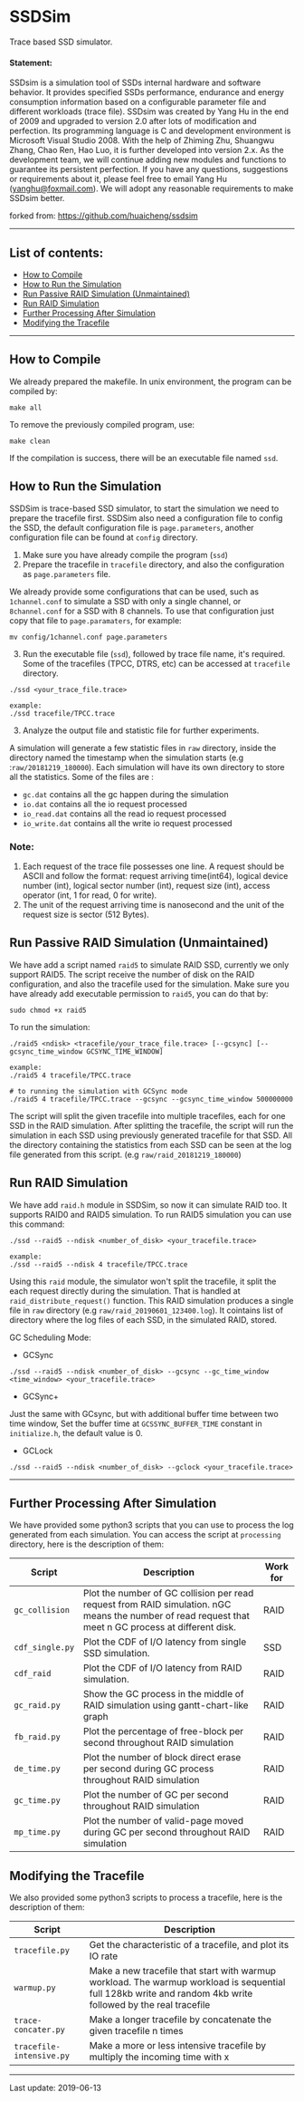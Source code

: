 # SSDSim
Trace based SSD simulator.

#### Statement:
SSDsim is a simulation tool of SSDs internal hardware and software behavior. It provides specified SSDs performance, endurance and energy consumption information based on a configurable parameter file and different workloads (trace file).
SSDsim was created by Yang Hu in the end of 2009 and upgraded to version 2.0 after lots of modification and perfection. Its programming language is C and development environment is Microsoft Visual Studio 2008. With the help of Zhiming Zhu, Shuangwu Zhang, Chao Ren, Hao Luo, it is further developed into version 2.x. As the development team, we will continue adding new modules and functions to guarantee its persistent perfection. If you have any questions, suggestions or requirements about it, please feel free to email Yang Hu (yanghu@foxmail.com). We will adopt any reasonable requirements to make SSDsim better.

forked from: https://github.com/huaicheng/ssdsim

______
## List of contents:
- [How to Compile](#how-to-compile)
- [How to Run the Simulation](#how-to-run-the-simulation)
- [Run Passive RAID Simulation (Unmaintained)](#run-passive-raid-simulation-unmaintained)
- [Run RAID Simulation](#run-raid-simulation)
- [Further Processing After Simulation](#further-processing-after-simulation)
- [Modifying the Tracefile](#modifying-the-tracefile)
______

## How to Compile
We already prepared the makefile. In unix environment, the program can be compiled by:
```
make all
```
To remove the previously compiled program, use:
```
make clean
```
If the compilation is success, there will be an executable file named `ssd`.


## How to Run the Simulation

SSDSim is trace-based SSD simulator, to start the simulation we need to prepare the tracefile first. SSDSim also need a configuration file to config the SSD, the default configuration file is `page.parameters`, another configuration file can be found at `config` directory.

1)	Make sure you have already compile the program (`ssd`)
2)  Prepare the tracefile in `tracefile` directory, and also the configuration as `page.parameters` file.

   We already provide some configurations that can be used, such as `1channel.conf` to simulate a SSD with only a single channel, or `8channel.conf` for a SSD with 8 channels. To use that configuration just copy that file to `page.paramaters`, for example:

```
mv config/1channel.conf page.parameters
```

3)	Run the executable file (`ssd`), followed by trace file name, it's required. Some of the tracefiles (TPCC, DTRS, etc) can be accessed at `tracefile` directory.
```
./ssd <your_trace_file.trace>

example:
./ssd tracefile/TPCC.trace
```
3)	Analyze the output file and statistic file for further experiments.

A simulation will generate a few statistic files in `raw` directory, inside the directory named the timestamp when the simulation starts (e.g :`raw/20181219_180000`). Each simulation will have its own directory to store all the statistics. Some of the files are :
- `gc.dat` contains all the gc happen during the simulation
- `io.dat` contains all the io request processed
- `io_read.dat` contains all the read io request processed
- `io_write.dat` contains all the write io request processed

### Note:
1)	Each request of the trace file possesses one line. A request should be ASCII and follow the format: request arriving time(int64), logical device number (int), logical sector number (int), request size (int), access operator (int, 1 for read, 0 for write). 
2)	The unit of the request arriving time is nanosecond and the unit of the request size is sector (512 Bytes).


## Run Passive RAID Simulation (Unmaintained)
We have add a script named `raid5` to simulate RAID SSD, currently we only support RAID5. The script receive the number of disk on the RAID configuration, and also the tracefile used for the simulation. Make sure you have already add executable permission to `raid5`, you can do that by:
```
sudo chmod +x raid5
```

To run the simulation:
```
./raid5 <ndisk> <tracefile/your_trace_file.trace> [--gcsync] [--gcsync_time_window GCSYNC_TIME_WINDOW]

example:
./raid5 4 tracefile/TPCC.trace

# to running the simulation with GCSync mode
./raid5 4 tracefile/TPCC.trace --gcsync --gcsync_time_window 500000000
```

The script will split the given tracefile into multiple tracefiles, each for one SSD in the RAID simulation. After splitting the tracefile, the script will run the simulation in each SSD using previously generated tracefile for that SSD. All the directory containing the statistics from each SSD can be seen at the log file generated from this script. (e.g `raw/raid_20181219_180000`)


## Run RAID Simulation
We have add `raid.h` module in SSDSim, so now it can simulate RAID too. It supports RAID0 and RAID5 simulation. To run RAID5 simulation you can use this command:
```
./ssd --raid5 --ndisk <number_of_disk> <your_tracefile.trace>

example:
./ssd --raid5 --ndisk 4 tracefile/TPCC.trace
```

Using this `raid` module, the simulator won't split the tracefile, it split the each request directly during the simulation. That is handled at `raid_distribute_request()` function. This RAID simulation produces a single file in `raw` directory (e.g `raw/raid_20190601_123400.log`). It cointains list of directory where the log files of each SSD, in the simulated RAID, stored.

GC Scheduling Mode:
- GCSync
```
./ssd --raid5 --ndisk <number_of_disk> --gcsync --gc_time_window <time_window> <your_tracefile.trace>
```
- GCSync+

Just the same with GCsync, but with additional buffer time between two time window, Set the buffer time at `GCSSYNC_BUFFER_TIME` constant in `initialize.h`, the default value is 0.

- GCLock
```
./ssd --raid5 --ndisk <number_of_disk> --gclock <your_tracefile.trace>
```

___
## Further Processing After Simulation
We have provided some python3 scripts that you can use to process the log generated from each simulation. You can access the script at `processing` directory, here is the description of them:

| Script | Description | Work for |
|-----|-----|-----|
| `gc_collision` | Plot the number of GC collision per read request from RAID simulation. nGC means the number of read request that meet n GC process at different disk.| RAID |
|`cdf_single.py` | Plot the CDF of I/O latency from single SSD simulation. | SSD |
| `cdf_raid` | Plot the CDF of I/O latency from RAID simulation. | RAID |
| `gc_raid.py` | Show the GC process in the middle of RAID simulation using gantt-chart-like graph | RAID |
| `fb_raid.py` | Plot the percentage of free-block per second throughout RAID simulation | RAID |
| `de_time.py` | Plot the number of block direct erase per second during GC process throughout RAID simulation | RAID |
| `gc_time.py` | Plot the number of GC per second throughout RAID simulation | RAID |
| `mp_time.py` | Plot the number of valid-page moved during GC per second throughout RAID simulation | RAID |

## Modifying the Tracefile
We also provided some python3 scripts to process a tracefile, here is the description of them:

| Script | Description |
|-----|-----|
| `tracefile.py` | Get the characteristic of a tracefile, and plot its IO rate |
| `warmup.py` | Make a new tracefile that start with warmup workload. The warmup workload is sequential full 128kb write and random 4kb write followed by the real tracefile|
| `trace-concater.py` | Make a longer tracefile by concatenate the given tracefile n times |
| `tracefile-intensive.py` | Make a more or less intensive tracefile by multiply the incoming time with x|


___
Last update: 2019-06-13